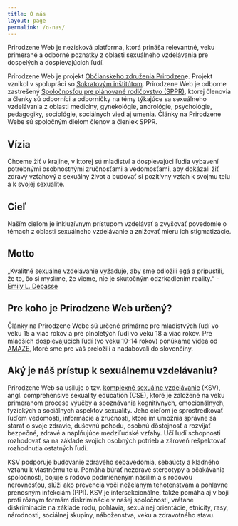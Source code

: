```yaml
---
title: O nás
layout: page
permalink: /o-nas/
---
```

Prirodzene Web je nezisková platforma, ktorá prináša relevantné, veku primerané a odborné poznatky z oblasti sexuálneho vzdelávania pre dospelých a dospievajúcich ľudí.  

Prirodzene Web je projekt [Občianskeho združenia Prirodzen](/obcianske-zdruzenie/)e. Projekt vznikol v spolupráci so [Sokratovým inštitútom](https://www.sokratovinstitut.sk/). Prirodzene Web je odborne zastrešený [Spoločnosťou pre plánované rodičovstvo (SPPR)](https://www.rodicovstvo.sk/), ktorej členovia a členky sú odborníci a odborníčky na témy týkajúce sa sexuálneho vzdelávania z oblasti medicíny, gynekológie, andrológie, psychológie, pedagogiky, sociológie, sociálnych vied aj umenia. Články na Prirodzene Webe sú spoločným dielom členov a členiek SPPR.  

## **Vízia**

Chceme žiť v krajine, v ktorej sú mladiství a dospievajúci ľudia vybavení potrebnými osobnostnými zručnosťami a vedomosťami, aby dokázali žiť zdravý vzťahový a sexuálny život a budovať si pozitívny vzťah k svojmu telu a k svojej sexualite.  

## **Cieľ**

Naším cieľom je inkluzívnym prístupom vzdelávať a zvyšovať povedomie o témach z oblasti sexuálneho vzdelávanie a znižovať mieru ich stigmatizácie.  

## **Motto**

„Kvalitné sexuálne vzdelávanie vyžaduje, aby sme odložili egá a pripustili, že to, čo si myslíme, že vieme, nie je skutočným odzrkadlením reality.“ - [Emily L. Depasse](https://www.emilydepasse.com/)  

## **Pre koho je Prirodzene Web určený?**

Články na Prirodzene Webe sú určené primárne pre mladistvých ľudí vo veku 15 a viac rokov a pre plnoletých ľudí vo veku 18 a viac rokov. Pre mladších dospievajúcich ľudí (vo veku 10-14 rokov) ponúkame videá od [AMAZE](/partnerske-spolocnosti/), ktoré sme pre váš preložili a nadabovali do slovenčiny. 

## Aký je náš prístup k sexuálnemu vzdelávaniu?

Prirodzene Web sa usiluje o tzv. [komplexné sexuálne vzdelávanie](/sexualne-vzdelavanie-vo-svete/) (KSV), angl. comprehensive sexuality education (CSE), ktoré je založené na veku primeranom procese výučby a spoznávania kognitívnych, emocionálnych, fyzických a sociálnych aspektov sexuality. Jeho cieľom je sprostredkovať ľuďom vedomosti, informácie a zručnosti, ktoré im umožnia správne sa starať o svoje zdravie, duševnú pohodu, osobnú dôstojnosť a rozvíjať bezpečné, zdravé a naplňujúce medziľudské vzťahy. Učí ľudí schopnosti rozhodovať sa na základe svojich osobných potrieb a zároveň rešpektovať rozhodnutia ostatných ľudí.  

KSV podporuje budovanie zdravého sebavedomia, sebaúcty a kladného vzťahu k vlastnému telu. Pomáha búrať nezdravé stereotypy a očakávania spoločnosti, bojuje s rodovo podmieneným násilím a s rodovou nerovnosťou, slúži ako prevencia voči neželaným tehotenstvám a pohlavne prenosným infekciám (PPI). KSV je intersekcionálne, takže pomáha aj v boji proti rôznym formám diskriminácie v našej spoločnosti, vrátane diskriminácie na základe rodu, pohlavia, sexuálnej orientácie, etnicity, rasy, národnosti, sociálnej skupiny, náboženstva, veku a zdravotného stavu.